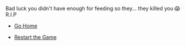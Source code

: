 Bad luck you didn't have enough for feeding so they... they killed you 😱
R.I.P 

- [Go Home](../0/0.md)


- [Restart the Game](../WIP.md)
